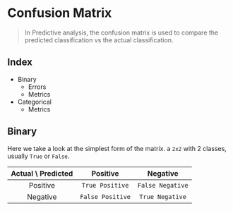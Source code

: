 # Confusion Matrix

> In Predictive analysis, the confusion matrix is used to compare the predicted classification vs the actual classification.

## Index
+ Binary
    + Errors
    + Metrics
+ Categorical
    + Metrics

## Binary
Here we take a look at the simplest form of the matrix. a `2x2` with 2 classes, usually `True` or `False`.

| Actual \ Predicted    | Positive          |           Negative |
| :---:                 | :---:             | :---:              |
| Positive              | `True Positive`   | `False Negative`   |
| Negative              | `False Positive`  | `True Negative`    |
